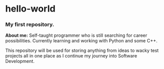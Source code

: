 # hello-world
<h3>My first repository.</h3>

**About me:** Self-taught programmer who is still searching for career possibilities. 
Currently learning and working with Python and some C++.

This repository will be used for storing anything from ideas to wacky test projects all in
one place as I continue my journey into Software Development.
